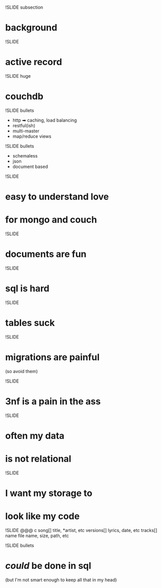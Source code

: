 !SLIDE subsection
# background

!SLIDE
# active record

!SLIDE huge
# couchdb

!SLIDE bullets
* http ➡ caching, load balancing
* restful(ish)
* multi-master
* map/reduce views

!SLIDE bullets
* schemaless
* json
* document based

!SLIDE
# easy to understand love
# for mongo and couch

!SLIDE
# documents are fun

!SLIDE
# sql is hard

!SLIDE
# tables suck

!SLIDE
# migrations are painful
(so avoid them)

!SLIDE
# 3nf is a pain in the ass

!SLIDE
# often my data
# is not relational

!SLIDE
# I want my storage to
# look like my code

!SLIDE
    @@@ c
    song[]
      title, *artist, etc
      versions[]
        lyrics, date, etc
        tracks[]
          name
          file
            name, size, path, etc

!SLIDE bullets
# _could_ be done in sql
(but I'm not smart enough to keep all that in my head)

